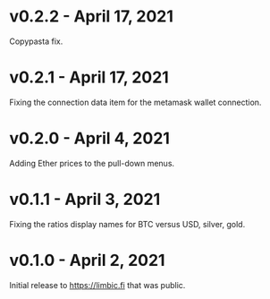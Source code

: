 # v0.2.2 - April 17, 2021

Copypasta fix.

# v0.2.1 - April 17, 2021

Fixing the connection data item for the metamask wallet connection.

# v0.2.0 - April 4, 2021

Adding Ether prices to the pull-down menus.

# v0.1.1 - April 3, 2021

Fixing the ratios display names for BTC versus USD, silver, gold.

# v0.1.0 - April 2, 2021

Initial release to https://limbic.fi that was public.
